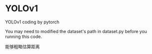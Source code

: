 # YOLOv1
 YOLOv1 coding by pytorch

You may need to modified the dataset's path in dataset.py before you running this code.

能够粗略估算距离

